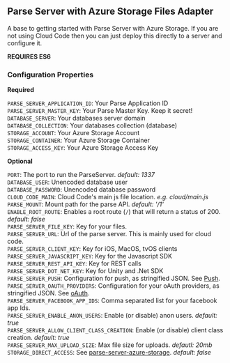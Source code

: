 ## Parse Server with Azure Storage Files Adapter
A base to getting started with Parse Server with Azure Storage. If you are not using Cloud Code then you can just deploy this directly to a server and configure it.

**REQUIRES ES6**

### Configuration Properties
**Required**

`PARSE_SERVER_APPLICATION_ID`: Your Parse Application ID  
`PARSE_SERVER_MASTER_KEY`: Your Parse Master Key. Keep it secret!  
`DATABASE_SERVER`: Your databases server domain  
`DATABASE_COLLECTION`: Your databases collection (database)  
`STORAGE_ACCOUNT`: Your Azure Storage Account  
`STORAGE_CONTAINER`: Your Azure Storage Container  
`STORAGE_ACCESS_KEY`: Your Azure Storage Access Key  

**Optional**

`PORT`: The port to run the ParseServer. _default: 1337_  
`DATABASE_USER`: Unencoded database user  
`DATABASE_PASSWORD`: Unencoded database password  
`CLOUD_CODE_MAIN`: Cloud Code's main js file location. _e.g. cloud/main.js_  
`PARSE_MOUNT`: Mount path for the parse API. _default: '/1'_  
`ENABLE_ROOT_ROUTE`: Enables a root route (`/`) that will return a status of 200. _default: false_  
`PARSE_SERVER_FILE_KEY`: Key for your files.  
`PARSE_SERVER_URL`: Url of the parse server. This is mainly used for cloud code.  
`PARSE_SERVER_CLIENT_KEY`: Key for iOS, MacOS, tvOS clients  
`PARSE_SERVER_JAVASCRIPT_KEY`: Key for the Javascript SDK  
`PARSE_SERVER_REST_API_KEY`: Key for REST calls  
`PARSE_SERVER_DOT_NET_KEY`: Key for Unity and .Net SDK  
`PARSE_SERVER_PUSH`: Configuration for push, as stringified JSON. See [Push](https://github.com/ParsePlatform/parse-server/wiki/Push "Push").  
`PARSE_SERVER_OAUTH_PROVIDERS`: Configuration for your oAuth providers, as stringified JSON. See [oAuth](https://github.com/ParsePlatform/parse-server/wiki/Parse-Server-Guide#oauth "oAuth").  
`PARSE_SERVER_FACEBOOK_APP_IDS`: Comma separated list for your facebook app Ids.  
`PARSE_SERVER_ENABLE_ANON_USERS`: Enable (or disable) anon users. _default: true_  
`PARSE_SERVER_ALLOW_CLIENT_CLASS_CREATION`: Enable (or disable) client class creation. _default: true_  
`PARSE_SERVER_MAX_UPLOAD_SIZE`: Max file size for uploads. _defautl: 20mb_  
`STORAGE_DIRECT_ACCESS`: See [parse-server-azure-storage](https://github.com/felixrieseberg/parse-server-azure-storage/blob/master/README.md#direct-access "Direct Access"). _default: false_
